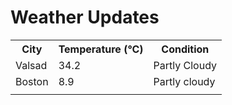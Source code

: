 # Weather Updates

<!-- WEATHER-UPDATE-START -->
<table><tr><th>City</th><th>Temperature (°C)</th><th>Condition</th></tr><tr><td>Valsad</td><td>34.2</td><td>Partly Cloudy</td></tr><tr><td>Boston</td><td>8.9</td><td>Partly cloudy</td></tr><tr><td></td><td></td><td></td></tr></table>
<!-- WEATHER-UPDATE-END -->
